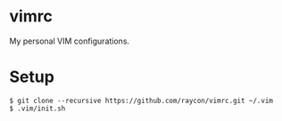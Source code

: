 # vimrc

My personal VIM configurations.

# Setup

    $ git clone --recursive https://github.com/raycon/vimrc.git ~/.vim
    $ .vim/init.sh
